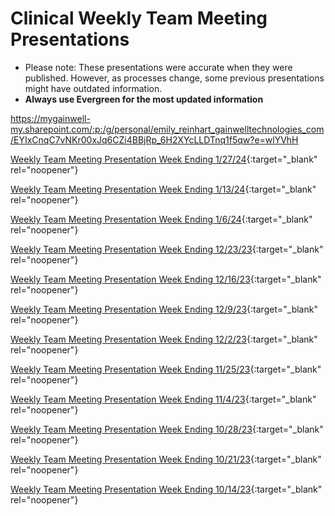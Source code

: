 # Clinical Weekly Team Meeting Presentations

- Please note: These presentations were accurate when they were published. However, as processes change, some previous presentations might have outdated information.
- **Always use Evergreen for the most updated information**

https://mygainwell-my.sharepoint.com/:p:/g/personal/emily_reinhart_gainwelltechnologies_com/EYIxCnqC7vNKr00xJq6CZi4BBjRp_6H2XYcLLDTnq1f5qw?e=wlYVhH

[Weekly Team Meeting Presentation Week Ending 1/27/24](https://mygainwell-my.sharepoint.com/:p:/g/personal/emily_reinhart_gainwelltechnologies_com/EYIxCnqC7vNKr00xJq6CZi4BBjRp_6H2XYcLLDTnq1f5qw?e=wlYVhH){:target="_blank" rel="noopener"}

[Weekly Team Meeting Presentation Week Ending 1/13/24](https://mygainwell-my.sharepoint.com/:p:/g/personal/emily_reinhart_gainwelltechnologies_com/EQggNLfS0lBLgxXYVUNsxK0BqzGKGQB7hVS7TJ9J7rA0iA?e=zQPX2S){:target="_blank" rel="noopener"}

[Weekly Team Meeting Presentation Week Ending 1/6/24](https://mygainwell-my.sharepoint.com/:p:/g/personal/emily_reinhart_gainwelltechnologies_com/EUaPC6eGZGxMpyoB1hyywZsBxYz2mboiRRONtPlvLWpshg?e=fbDWZw){:target="_blank" rel="noopener"}

[Weekly Team Meeting Presentation Week Ending 12/23/23](https://mygainwell-my.sharepoint.com/:p:/g/personal/emily_reinhart_gainwelltechnologies_com/Eb_oUHpB7TRBiyrPlIRZJzAB06PYtqrODvA8WjiUMx0lbw?e=1oBReu){:target="_blank" rel="noopener"}

[Weekly Team Meeting Presentation Week Ending 12/16/23](https://mygainwell-my.sharepoint.com/:p:/g/personal/emily_reinhart_gainwelltechnologies_com/EZtG4uF6AppBntCxmJEGuzIBFJ_oSuHGguxkiS8tZPwB5A?e=1tm2R3){:target="_blank" rel="noopener"}

[Weekly Team Meeting Presentation Week Ending 12/9/23](https://mygainwell-my.sharepoint.com/:p:/g/personal/emily_reinhart_gainwelltechnologies_com/EYaYXC0WsZxFmo7tSbklm7MBGZK2prqH_SkTttjkIcik4w?e=8szbBx){:target="_blank" rel="noopener"}

[Weekly Team Meeting Presentation Week Ending 12/2/23](https://mygainwell.sharepoint.com/:p:/t/OHSupervisorsandSr.Techs/EUqkAeMTifJIhwcAtzQOztwBj622Gy1tF1elJ9o07dBsUg?e=btLFnB){:target="_blank" rel="noopener"}

[Weekly Team Meeting Presentation Week Ending 11/25/23](https://mygainwell.sharepoint.com/:p:/t/OHSupervisorsandSr.Techs/EUc9L2G3DyJMmR-Q22heibwBSRhjKgD5IuaxxusOkzY8Ug?e=wTWDKk){:target="_blank" rel="noopener"}

[Weekly Team Meeting Presentation Week Ending 11/4/23](https://mygainwell.sharepoint.com/:p:/t/OHSupervisorsandSr.Techs/Ea06ZVoBkbBFoQMyjo6oS3sB3r4zl1Pc6zuJOXG0G02x7g?e=rp3eu8){:target="_blank" rel="noopener"}

[Weekly Team Meeting Presentation Week Ending 10/28/23](https://mygainwell.sharepoint.com/:p:/t/OHSupervisorsandSr.Techs/EViY_pUGtI9Irjp5oCY5Gs8BDz1SfkD4dnS90MwOYt2W4A?e=VOLe7J){:target="_blank" rel="noopener"}

[Weekly Team Meeting Presentation Week Ending 10/21/23](https://mygainwell.sharepoint.com/:p:/r/teams/OHSupervisorsandSr.Techs/Shared%20Documents/General/Weekly%20Team%20Meeting%20Powerpoints/Previous%20Weekly%20Powerpoints/Shared%20Team%20Meeting%20Week%20Ending%2010.21.pptx?d=w11965c14453e4c49a86507fbfd725713&csf=1&web=1&e=hHywbP){:target="_blank" rel="noopener"}

[Weekly Team Meeting Presentation Week Ending 10/14/23](https://mygainwell.sharepoint.com/:p:/t/SPBMPAOperations/EaHLc8sVLpBLhs3NntWPaI8BGmXAnhL2kxo7VMiu1XfcNQ?e=0gFpAI){:target="_blank" rel="noopener"}






